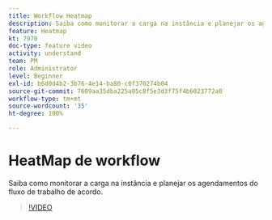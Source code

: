 ```yaml
---
title: Workflow Heatmap
description: Saiba como monitorar a carga na instância e planejar os agendamentos do fluxo de trabalho de acordo.
feature: Heatmap
kt: 7970
doc-type: feature video
activity: understand
team: PM
role: Administrator
level: Beginner
exl-id: b6d0d4b2-3b76-4e14-ba80-c0f370274b04
source-git-commit: 7609aa35dba225a05c8f5e3d3f75f4b6023772a0
workflow-type: tm+mt
source-wordcount: '35'
ht-degree: 100%

---
```


# HeatMap de workflow

Saiba como monitorar a carga na instância e planejar os agendamentos do fluxo de trabalho de acordo.

>[!VIDEO](https://video.tv.adobe.com/v/25558?quality=12)
